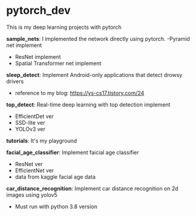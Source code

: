 # pytorch_dev
This is my deep learning projects with pytorch


**sample_nets**: I implemented the network directly using pytorch.
-Pyramid net implement
- ResNet implement
- Spatial Transformer net implement

**sleep_detect**: Implement Android-only applications that detect drowsy drivers
- reference to my blog: https://ys-cs17.tistory.com/24
 
**top_detect**: Real-time deep learning with top detection implement
- EfficientDet ver
- SSD-lite ver
- YOLOv3 ver
 
**tutorials**: It's my playground

**facial_age_classifier**: Implement faicial age classifier
- ResNet ver
- EfficientNet ver
- data from kaggle facial age data

**car_distance_recognition**: Implement car distance recognition on 2d images using yolov5
- Must run with python 3.8 version
